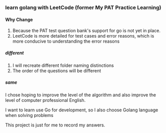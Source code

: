 ### learn golang with LeetCode (former My PAT Practice Learning)
#### Why Change
1. Because the PAT test question bank's support for go is not yet in place.  
2. LeetCode is more detailed for test cases and error reasons, which is more conducive to understanding the error reasons
##### different
1. I will recreate different folder naming distinctions
2. The order of the questions will be different

##### same
I chose hoping to improve the level of the algorithm and also improve the level of computer professional English.

I want to learn use Go for development, so I also choose Golang language when solving problems

This project is just for me to record my answers.

